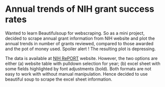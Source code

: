 # Annual trends of NIH grant success rates

Wanted to learn Beautifulsoup for webscraping. So as a mini project, decided to scrape annual grant information from NIH website and plot the annual trends in number of grants reviewed, compared to those awarded and the pot of money used. Spoiler alert ! The resulting plot is depressing.

The data is available at [NIH RePORT](https://report.nih.gov/success_rates/) website. However, the two options are either (a) website table with pulldown selection for year; (b) excel sheet with some fields highlighted by font adjustments (bold). Both formats are not easy to work with without manual manipulation. Hence decided to use beautiful soup to scrape the excel sheet information.
